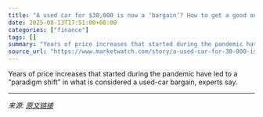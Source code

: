 ```yaml
---
title: "A used car for $30,000 is now a ‘bargain’? How to get a good one for less."
date: 2025-08-13T17:51:00+08:00
categories: ["finance"]
tags: []
summary: "Years of price increases that started during the pandemic have led to a “paradigm shift” in what is considered a used-car bargain, experts say."
source_url: "https://www.marketwatch.com/story/a-used-car-for-30-000-is-now-a-bargain-how-to-get-a-good-one-for-less-92b011ac?mod=mw_rss_topstories"
---
```


Years of price increases that started during the pandemic have led to a “paradigm shift” in what is considered a used-car bargain, experts say.

---

*来源: [原文链接](https://www.marketwatch.com/story/a-used-car-for-30-000-is-now-a-bargain-how-to-get-a-good-one-for-less-92b011ac?mod=mw_rss_topstories)*
